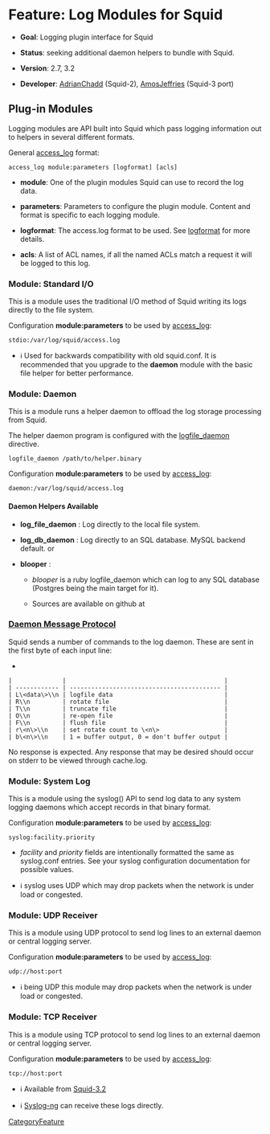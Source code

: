 # Feature: Log Modules for Squid

  - **Goal**: Logging plugin interface for Squid

  - **Status**: seeking additional daemon helpers to bundle with Squid.

  - **Version**: 2.7, 3.2

  - **Developer**:
    [AdrianChadd](/AdrianChadd)
    (Squid-2),
    [AmosJeffries](/AmosJeffries)
    (Squid-3 port)

## Plug-in Modules

Logging modules are API built into Squid which pass logging information
out to helpers in several different formats.

General [access_log](http://www.squid-cache.org/Doc/config/access_log)
format:

    access_log module:parameters [logformat] [acls]

  - **module**: One of the plugin modules Squid can use to record the
    log data.

  - **parameters**: Parameters to configure the plugin module. Content
    and format is specific to each logging module.

  - **logformat**: The access.log format to be used. See
    [logformat](http://www.squid-cache.org/Doc/config/logformat) for
    more details.

  - **acls**: A list of ACL names, if all the named ACLs match a request
    it will be logged to this log.

### Module: Standard I/O

This is a module uses the traditional I/O method of Squid writing its
logs directly to the file system.

Configuration **module:parameters** to be used by
[access_log](http://www.squid-cache.org/Doc/config/access_log):

    stdio:/var/log/squid/access.log

  - :information_source:
    Used for backwards compatibility with old squid.conf. It is
    recommended that you upgrade to the **daemon** module with the basic
    file helper for better performance.

### Module: Daemon

This is a module runs a helper daemon to offload the log storage
processing from Squid.

The helper daemon program is configured with the
[logfile_daemon](http://www.squid-cache.org/Doc/config/logfile_daemon)
directive.

    logfile_daemon /path/to/helper.binary

Configuration **module:parameters** to be used by
[access_log](http://www.squid-cache.org/Doc/config/access_log):

    daemon:/var/log/squid/access.log

#### Daemon Helpers Available

  - **log_file_daemon** : Log directly to the local file system.

  - **log_db_daemon** : Log directly to an SQL database. MySQL backend
    default.
    [](http://www.mail-archive.com/squid-users@squid-cache.org/msg53342.html)
    or [](http://sourceforge.net/projects/logmysqldaemon/)

  - **blooper** :
    
      - *blooper* is a ruby logfile_daemon which can log to any SQL
        database (Postgres being the main target for it).
    
      - Sources are available on github at
        [](https://github.com/paranormal/blooper)

### [Daemon Message Protocol](/Features/AddonHelpers)

Squid sends a number of commands to the log daemon. These are sent in
the first byte of each input line:

  - 
    
    |              |                                            |
    | ------------ | ------------------------------------------ |
    | L\<data\>\\n | logfile data                               |
    | R\\n         | rotate file                                |
    | T\\n         | truncate file                              |
    | O\\n         | re-open file                               |
    | F\\n         | flush file                                 |
    | r\<n\>\\n    | set rotate count to \<n\>                  |
    | b\<n\>\\n    | 1 = buffer output, 0 = don't buffer output |
    

No response is expected. Any response that may be desired should occur
on stderr to be viewed through cache.log.

### Module: System Log

This is a module using the syslog() API to send log data to any system
logging daemons which accept records in that binary format.

Configuration **module:parameters** to be used by
[access_log](http://www.squid-cache.org/Doc/config/access_log):

    syslog:facility.priority

  - *facility* and *priority* fields are intentionally formatted the
    same as syslog.conf entries. See your syslog configuration
    documentation for possible values.

  - :information_source:
    syslog uses UDP which may drop packets when the network is under
    load or congested.

### Module: UDP Receiver

This is a module using UDP protocol to send log lines to an external
daemon or central logging server.

Configuration **module:parameters** to be used by
[access_log](http://www.squid-cache.org/Doc/config/access_log):

    udp://host:port

  - :information_source:
    being UDP this module may drop packets when the network is under
    load or congested.

### Module: TCP Receiver

This is a module using TCP protocol to send log lines to an external
daemon or central logging server.

Configuration **module:parameters** to be used by
[access_log](http://www.squid-cache.org/Doc/config/access_log):

    tcp://host:port

  - :information_source:
    Available from
    [Squid-3.2](/Releases/Squid-3.2)

  - :information_source:
    [Syslog-ng](http://www.balabit.com/network-security/syslog-ng) can
    receive these logs directly.

[CategoryFeature](/CategoryFeature)
